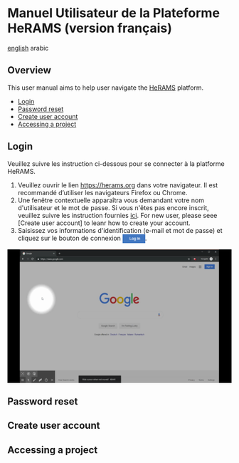 # Manuel Utilisateur de la Plateforme HeRAMS (version français) 

[english](/UserGuide_en.md) arabic

## Overview
This user manual aims to help user navigate the [HeRAMS](https://herams.org/login) platform. 

- [Login](#login)
- [Password reset](#password-reset)
- [Create user account](#create-user-account)
- [Accessing a project](#accessing-a-project)

## Login
Veuillez suivre les instruction ci-dessous pour se connecter à la platforme HeRAMS. 
1. Veuillez ouvrir le lien https://herams.org dans votre navigateur. Il est recommandé d’utiliser les navigateurs Firefox ou Chrome. 
2. Une fenêtre contextuelle apparaîtra vous demandant votre nom d'utilisateur et le mot de passe. Si vous n'êtes pas encore inscrit, veuillez suivre les instruction fournies [ici](#create-user-account). 
For new user, please seee [Create user account] to leanr how to create your account. 
3. Saisissez vos informations d'identification (e-mail et mot de passe) et cliquez sur le bouton de connexion <img src="/media/images/bt_login.png" height="20" align="top"></img>.


 <img src="/media/videos/HeRAMS_Login.gif" height="300" align="middle"></img>
 
 
## Password reset 

## Create user account

## Accessing a project

